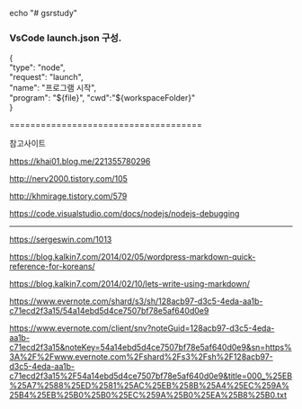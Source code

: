 echo "# gsrstudy" 

###  VsCode launch.json 구성. 

  {  
            "type": "node",  
            "request": "launch",  
            "name": "프로그램 시작",  
            "program": "${file}",  
            "cwd":"${workspaceFolder}"   
        }

=====================================  

참고사이트 

https://khai01.blog.me/221355780296

http://nerv2000.tistory.com/105

http://khmirage.tistory.com/579

https://code.visualstudio.com/docs/nodejs/nodejs-debugging


***
https://sergeswin.com/1013  

https://blog.kalkin7.com/2014/02/05/wordpress-markdown-quick-reference-for-koreans/  

https://blog.kalkin7.com/2014/02/10/lets-write-using-markdown/  

https://www.evernote.com/shard/s3/sh/128acb97-d3c5-4eda-aa1b-c71ecd2f3a15/54a14ebd5d4ce7507bf78e5af640d0e9    

https://www.evernote.com/client/snv?noteGuid=128acb97-d3c5-4eda-aa1b-c71ecd2f3a15&noteKey=54a14ebd5d4ce7507bf78e5af640d0e9&sn=https%3A%2F%2Fwww.evernote.com%2Fshard%2Fs3%2Fsh%2F128acb97-d3c5-4eda-aa1b-c71ecd2f3a15%2F54a14ebd5d4ce7507bf78e5af640d0e9&title=000_%25EB%25A7%2588%25ED%2581%25AC%25EB%258B%25A4%25EC%259A%25B4%25EB%25B0%25B0%25EC%259A%25B0%25EA%25B8%25B0.txt

